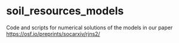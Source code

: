 # soil_resources_models
Code and scripts for numerical solutions of the models in our paper https://osf.io/preprints/socarxiv/rjns2/

